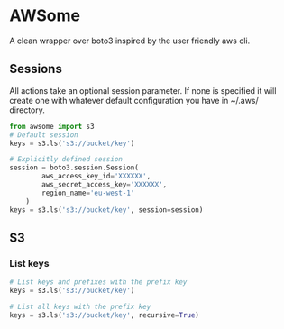 # AWSome
A clean wrapper over boto3 inspired by the user friendly aws cli.

## Sessions
All actions take an optional session parameter. If none is specified it will create one with whatever default configuration you have in ~/.aws/ directory.

```python
from awsome import s3
# Default session
keys = s3.ls('s3://bucket/key')

# Explicitly defined session
session = boto3.session.Session(
        aws_access_key_id='XXXXXX',
        aws_secret_access_key='XXXXXX',
        region_name='eu-west-1'
    )
keys = s3.ls('s3://bucket/key', session=session)
```

## S3
### List keys

```python
# List keys and prefixes with the prefix key
keys = s3.ls('s3://bucket/key')

# List all keys with the prefix key
keys = s3.ls('s3://bucket/key', recursive=True)
```
